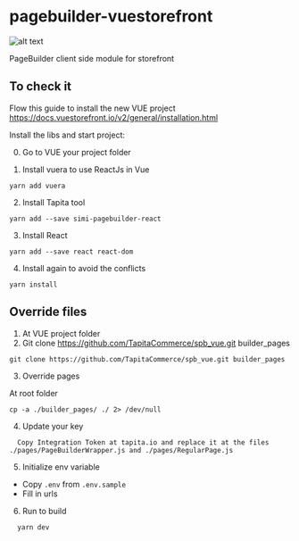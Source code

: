 # pagebuilder-vuestorefront

![alt text](https://tapita.io/wp-content/uploads/2021/05/templates.png)

PageBuilder client side module for storefront

## To check it

Flow this guide to install the new VUE project https://docs.vuestorefront.io/v2/general/installation.html

Install the libs and start project:

0. Go to VUE your project folder

1. Install vuera to use ReactJs in Vue

```
yarn add vuera
```

2. Install Tapita tool

```
yarn add --save simi-pagebuilder-react
```

3. Install React

```
yarn add --save react react-dom
```

4. Install again to avoid the conflicts

```
yarn install
```

## Override files

1. At VUE project folder
2. Git clone https://github.com/TapitaCommerce/spb_vue.git builder_pages

```
git clone https://github.com/TapitaCommerce/spb_vue.git builder_pages
```

3. Override pages

At root folder

```
cp -a ./builder_pages/ ./ 2> /dev/null
```

4. Update your key

```
  Copy Integration Token at tapita.io and replace it at the files ./pages/PageBuilderWrapper.js and ./pages/RegularPage.js
```

5. Initialize env variable

* Copy `.env` from `.env.sample`
* Fill in urls

6. Run to build

```
  yarn dev
```
